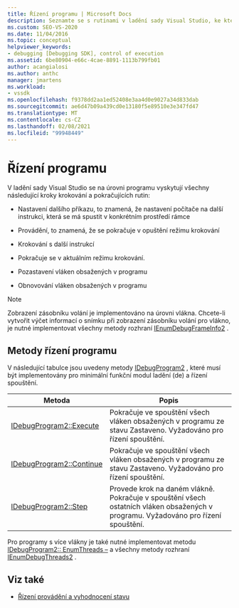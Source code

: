 ```yaml
---
title: Řízení programu | Microsoft Docs
description: Seznamte se s rutinami v ladění sady Visual Studio, ke kterým dochází na úrovni programu, jako je spouštění, krokování, pokračování a pozastavení a obnovení vláken.
ms.custom: SEO-VS-2020
ms.date: 11/04/2016
ms.topic: conceptual
helpviewer_keywords:
- debugging [Debugging SDK], control of execution
ms.assetid: 6be80904-e66c-4cae-8891-1113b799fb01
author: acangialosi
ms.author: anthc
manager: jmartens
ms.workload:
- vssdk
ms.openlocfilehash: f9378dd2aa1ed52408e3aa4d0e9027a34d833dab
ms.sourcegitcommit: ae6d47b09a439cd0e13180f5e89510e3e347fd47
ms.translationtype: MT
ms.contentlocale: cs-CZ
ms.lasthandoff: 02/08/2021
ms.locfileid: "99948449"
---
```

# <a name="program-control"></a>Řízení programu
V ladění sady Visual Studio se na úrovni programu vyskytují všechny následující kroky krokování a pokračujících rutin:

- Nastavení dalšího příkazu, to znamená, že nastavení počítače na další instrukci, která se má spustit v konkrétním prostředí rámce

- Provádění, to znamená, že se pokračuje v opuštění režimu krokování

- Krokování s další instrukcí

- Pokračuje se v aktuálním režimu krokování.

- Pozastavení vláken obsažených v programu

- Obnovování vláken obsažených v programu

> [!NOTE]
> Zobrazení zásobníku volání je implementováno na úrovni vlákna. Chcete-li vytvořit výčet informací o snímku při zobrazení zásobníku volání pro vlákno, je nutné implementovat všechny metody rozhraní [IEnumDebugFrameInfo2](../../extensibility/debugger/reference/ienumdebugframeinfo2.md) .

## <a name="methods-of-program-control"></a>Metody řízení programu
 V následující tabulce jsou uvedeny metody [IDebugProgram2](../../extensibility/debugger/reference/idebugprogram2.md) , které musí být implementovány pro minimální funkční modul ladění (de) a řízení spouštění.

|Metoda|Popis|
|------------|-----------------|
|[IDebugProgram2::Execute](../../extensibility/debugger/reference/idebugprogram2-execute.md)|Pokračuje ve spouštění všech vláken obsažených v programu ze stavu Zastaveno. Vyžadováno pro řízení spouštění.|
|[IDebugProgram2::Continue](../../extensibility/debugger/reference/idebugprogram2-continue.md)|Pokračuje ve spouštění všech vláken obsažených v programu ze stavu Zastaveno. Vyžadováno pro řízení spouštění.|
|[IDebugProgram2::Step](../../extensibility/debugger/reference/idebugprogram2-step.md)|Provede krok na daném vlákně. Pokračuje v spouštění všech ostatních vláken obsažených v programu. Vyžadováno pro řízení spouštění.|

 Pro programy s více vlákny je také nutné implementovat metodu [IDebugProgram2:: EnumThreads –](../../extensibility/debugger/reference/idebugprogram2-enumthreads.md) a všechny metody rozhraní [IEnumDebugThreads2](../../extensibility/debugger/reference/ienumdebugthreads2.md) .

## <a name="see-also"></a>Viz také
- [Řízení provádění a vyhodnocení stavu](../../extensibility/debugger/execution-control-and-state-evaluation.md)
